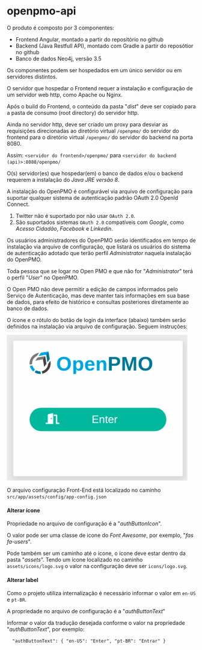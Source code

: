 # openpmo-api

O produto é composto por 3 componentes:

* Frontend Angular, montado a partir do repositório no github
* Backend (Java Restfull API), montado com Gradle a partir do reposótior no github
* Banco de dados Neo4j, versão 3.5

Os componentes podem ser hospedados em um único servidor ou em servidores distintos.

O servidor que hospedar o Frontend requer a instalação e configuração de um servidor web http, como Apache ou Nginx.

Após o build do Frontend, o conteúdo da pasta "*dist*" deve ser copiado para a pasta de consumo (root directory) do servidor http.

Ainda no servidor http, deve ser criado um proxy para desviar as requisições direcionadas ao diretório virtual `/openpmo/` do servidor do
frontend para o diretório virtual `/openpmo/` do servidor do backend na porta 8080.

Assim: `<servidor do frontend>/openpmo/` para `<servidor do backend (api)>:8080/openpmo/`

O(s) servidor(es) que hospedar(em) o banco de dados e/ou o backend requerem a instalação do *Java JRE versão 8*.

A instalação do OpenPMO é configurável via arquivo de configuração para suportar qualquer sistema de autenticação padrão OAuth 2.0 OpenId Connect.

1. Twitter não é suportado por não usar `OAuth 2.0`.
2. São suportados sistemas `OAuth 2.0` compatíveis com *Google*, como *Acesso Cidadão*, *Facebook* e *Linkedin*.

Os usuários administradores do OpenPMO serão identificados em tempo de instalação via arquivo de configuração, que listará os usuários do sistema
de autenticação adotado que terão perfil *Administrator* naquela instalação do OpenPMO.

Toda pessoa que se logar no Open PMO e que não for "*Administrator*" terá o perfil "*User*" no OpenPMO.

O Open PMO não deve permitir a edição de campos informados pelo Serviço de Autenticação, mas deve manter tais informações em sua base de dados, para
efeito de histórico e consultas posteriores diretamente ao banco de dados.

O ícone e o rótulo do botão de login da interface (abaixo) também serão definidos na instalação via arquivo de configuração. Seguem instruções:

![Botão do Login](.github/assets/botao_login.png)

O arquivo configuração Front-End está localizado no caminho `src/app/assets/config/app-config.json`

#### Alterar ícone

Propriedade no arquivo de configuração é a "*authButtonIcon*".

O valor pode ser uma classe de icone do *Font Awesome*, por exemplo, "*fas fa-users*".

Pode também ser um caminho até o ícone, o ícone deve estar dentro da pasta "*assets*”. Tendo um ícone localizado no caminho `assets/icons/logo.svg` o
valor na configuração deve ser `icons/logo.svg`.

#### Alterar label

Como o projeto utiliza internalização é necessário informar o valor em `en-US` e `pt-BR`.

A propriedade no arquivo de configuração é a "*authButtonText*"

Informar o valor da tradução desejada conforme o valor na propriedade "*authButtonText*", por exemplo:

```
  "authButtonText": { "en-US": "Enter", "pt-BR": "Entrar" }
```


